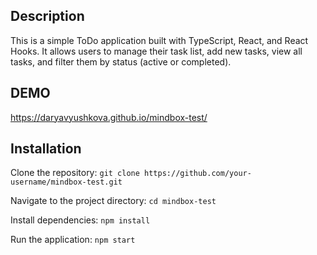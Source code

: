 ## Description

This is a simple ToDo application built with TypeScript, React, and React Hooks. It allows users to manage their task list, add new tasks, view all tasks, and filter them by status (active or completed).

## DEMO
https://daryavyushkova.github.io/mindbox-test/

## Installation
Clone the repository:
`git clone https://github.com/your-username/mindbox-test.git`

Navigate to the project directory:
`cd mindbox-test`

Install dependencies:
`npm install`

Run the application:
`npm start`
